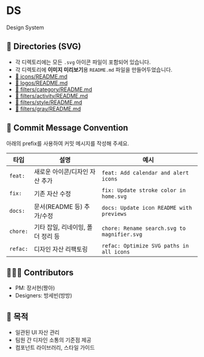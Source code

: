 # DS
Design System



## 🧾 Directories (SVG)

- 각 디렉토리에는 모든 `.svg` 아이콘 파일이 포함되어 있습니다.
- 각 디렉토리에 **이미지 미리보기**용 `README.md` 파일을 만들어두었습니다.
- [📂 icons/README.md](./icons/README.md)
- [📂 logos/README.md](./logos/README.md)
- [📂 filters/category/README.md](./filters/category/README.md)
- [📂 filters/activity/README.md](./filters/activity/README.md)
- [📂 filters/style/README.md](./filters/style/README.md)
- [📂 filters/gray/README.md](./filters/gray/README.md)



## 💬 Commit Message Convention

아래의 prefix를 사용하여 커밋 메시지를 작성해 주세요.

| 타입     | 설명                                 | 예시                                               |
|----------|--------------------------------------|----------------------------------------------------|
| `feat:`  | 새로운 아이콘/디자인 자산 추가        | `feat: Add calendar and alert icons`              |
| `fix:`   | 기존 자산 수정                        | `fix: Update stroke color in home.svg`            |
| `docs:`  | 문서(README 등) 추가/수정             | `docs: Update icon README with previews`          |
| `chore:` | 기타 잡일, 리네이밍, 폴더 정리 등     | `chore: Rename search.svg to magnifier.svg`       |
| `refac:` | 디자인 자산 리팩토링                  | `refac: Optimize SVG paths in all icons`          |



## 🧑‍🤝‍🧑 Contributors

- PM: 장서현(짱아)
- Designers: 방세빈(방방)



## 📌 목적

- 일관된 UI 자산 관리
- 팀원 간 디자인 소통의 기준점 제공
- 컴포넌트 라이브러리, 스타일 가이드
